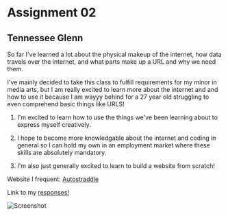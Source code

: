 # Assignment 02
## Tennessee Glenn

So far I've learned a lot about the physical makeup of the internet, how data travels over the internet, and what parts make up a URL and why we need them.

I've mainly decided to take this class to fulfill requirements for my minor in media arts, but I am really excited to learn more about the internet and and how to use it because I am wayyy behind for a 27 year old struggling to even comprehend basic things like URLS!

1. I'm excited to learn how to use the things we've been learning about to express myself creatively.

2. I hope to become more knowledgable about the internet and coding in general so I can hold my own in an employment market where these skills are absolutely mandatory.

3. I'm also just generally excited to learn to build a website from scratch!

Website I frequent: [Autostraddle](https://www.autostraddle.com/)

Link to my [responses!](../assignment-02/responses.txt)

![Screenshot](../images/screenshot2.png)
